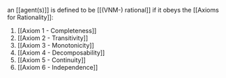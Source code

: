 an [[agent(s)]] is defined to be [[(VNM-) rational]] if it obeys the [[Axioms for Rationality]]:
1. [[Axiom 1 - Completeness]]
2. [[Axiom 2 - Transitivity]]
3. [[Axiom 3 - Monotonicity]]
4. [[Axiom 4 - Decomposability]]
5. [[Axiom 5 - Continuity]]
6. [[Axiom 6 - Independence]]